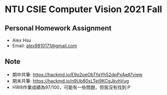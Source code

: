 # NTU CSIE Computer Vision 2021 Fall
## Personal Homework Assignment
- Alex Hsu
- Email: alex9810171@gmail.com

## Note
- 期中共筆: https://hackmd.io/E9o2oeObTfqYh52dpPxAeA?view
- 期末共筆: https://hackmd.io/n9Ub80sLTei9KCgJkvhVug
- HW8作業成績為97/100，可能有一些問題，但我沒有找到:P
